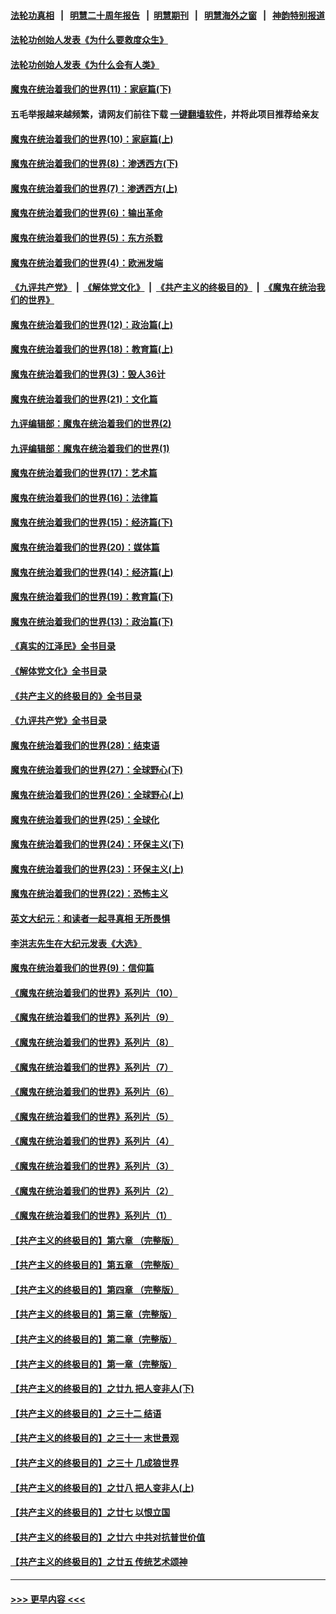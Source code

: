 #### [法轮功真相](https://github.com/gfw-breaker/truth/blob/master/README.md?t=0) &nbsp;&nbsp;|&nbsp;&nbsp; [明慧二十周年报告](https://github.com/gfw-breaker/mh-reports/blob/master/README.md?t=0) &nbsp;&nbsp;|&nbsp;&nbsp;[明慧期刊](https://github.com/gfw-breaker/mh-qikan) &nbsp;&nbsp;|&nbsp;&nbsp; [明慧海外之窗](https://github.com/gfw-breaker/mh-news/blob/master/README.md?t=0) &nbsp;&nbsp;|&nbsp;&nbsp; [神韵特别报道](https://github.com/gfw-breaker/mh-news/blob/master/shenyun.md?t=0)
#### [法轮功创始人发表《为什么要救度众生》](../pages/nsc422/n13975246.md?t=06021844) 
#### [法轮功创始人发表《为什么会有人类》](../pages/nsc422/n13912117.md?t=06021844) 
#### [魔鬼在统治着我们的世界(11)：家庭篇(下)](../pages/nsc422/n10440961.md?t=06021844) 
#### 五毛举报越来越频繁，请网友们前往下载 [一键翻墙软件](https://github.com/gfw-breaker/ssr-accounts)，并将此项目推荐给亲友
#### [魔鬼在统治着我们的世界(10)：家庭篇(上)](../pages/nsc422/n10435448.md?t=06021844) 
#### [魔鬼在统治着我们的世界(8)：渗透西方(下)](../pages/nsc422/n10429603.md?t=06021844) 
#### [魔鬼在统治着我们的世界(7)：渗透西方(上)](../pages/nsc422/n10426013.md?t=06021844) 
#### [魔鬼在统治着我们的世界(6)：输出革命](../pages/nsc422/n10421536.md?t=06021844) 
#### [魔鬼在统治着我们的世界(5)：东方杀戮](../pages/nsc422/n10417707.md?t=06021844) 
#### [魔鬼在统治着我们的世界(4)：欧洲发端](../pages/nsc422/n10414890.md?t=06021844) 
#### [《九评共产党》](https://github.com/begood0513/9ping.md/blob/master/README.md) &nbsp;|&nbsp; [《解体党文化》](../../../../jtdwh.md/blob/master/README.md)  &nbsp;|&nbsp; [《共产主义的终极目的》](../../../../gczydzjmd.md/blob/master/README.md) &nbsp;|&nbsp; [《魔鬼在统治我们的世界》](../../../../mgztzwmdsj.md/blob/master/README.md) 
#### [魔鬼在统治着我们的世界(12)：政治篇(上)](../pages/nsc422/n10444576.md?t=06021844) 
#### [魔鬼在统治着我们的世界(18)：教育篇(上)](../pages/nsc422/n10526970.md?t=06021844) 
#### [魔鬼在统治着我们的世界(3)：毁人36计](../pages/nsc422/n10411583.md?t=06021844) 
#### [魔鬼在统治着我们的世界(21)：文化篇](../pages/nsc422/n10597706.md?t=06021844) 
#### [九评编辑部：魔鬼在统治着我们的世界(2)](../pages/nsc422/n10410036.md?t=06021844) 
#### [九评编辑部：魔鬼在统治着我们的世界(1)](../pages/nsc422/n10406825.md?t=06021844) 
#### [魔鬼在统治着我们的世界(17)：艺术篇](../pages/nsc422/n10499093.md?t=06021844) 
#### [魔鬼在统治着我们的世界(16)：法律篇](../pages/nsc422/n10485969.md?t=06021844) 
#### [魔鬼在统治着我们的世界(15)：经济篇(下)](../pages/nsc422/n10469975.md?t=06021844) 
#### [魔鬼在统治着我们的世界(20)：媒体篇](../pages/nsc422/n10586579.md?t=06021844) 
#### [魔鬼在统治着我们的世界(14)：经济篇(上)](../pages/nsc422/n10457370.md?t=06021844) 
#### [魔鬼在统治着我们的世界(19)：教育篇(下)](../pages/nsc422/n10564808.md?t=06021844) 
#### [魔鬼在统治着我们的世界(13)：政治篇(下)](../pages/nsc422/n10448270.md?t=06021844) 
#### [《真实的江泽民》全书目录](../pages/nsc422/n13721399.md?t=06021844) 
#### [《解体党文化》全书目录](../pages/nsc422/n13721157.md?t=06021844) 
#### [《共产主义的终极目的》全书目录](../pages/nsc422/n13721048.md?t=06021844) 
#### [《九评共产党》全书目录](../pages/nsc422/n13708085.md?t=06021844) 
#### [魔鬼在统治着我们的世界(28)：结束语](../pages/nsc422/n10936246.md?t=06021844) 
#### [魔鬼在统治着我们的世界(27)：全球野心(下)](../pages/nsc422/n10928319.md?t=06021844) 
#### [魔鬼在统治着我们的世界(26)：全球野心(上)](../pages/nsc422/n10900318.md?t=06021844) 
#### [魔鬼在统治着我们的世界(25)：全球化](../pages/nsc422/n10788205.md?t=06021844) 
#### [魔鬼在统治着我们的世界(24)：环保主义(下)](../pages/nsc422/n10695307.md?t=06021844) 
#### [魔鬼在统治着我们的世界(23)：环保主义(上)](../pages/nsc422/n10688613.md?t=06021844) 
#### [魔鬼在统治着我们的世界(22)：恐怖主义](../pages/nsc422/n10614727.md?t=06021844) 
#### [英文大纪元：和读者一起寻真相 无所畏惧](../pages/nsc422/n12542027.md?t=06021844) 
#### [李洪志先生在大纪元发表《大选》](../pages/nsc422/n12534746.md?t=06021844) 
#### [魔鬼在统治着我们的世界(9)：信仰篇](../pages/nsc422/n10432159.md?t=06021844) 
#### [《魔鬼在统治着我们的世界》系列片（10）](../pages/nsc422/n12292670.md?t=06021844) 
#### [《魔鬼在统治着我们的世界》系列片（9）](../pages/nsc422/n12290859.md?t=06021844) 
#### [《魔鬼在统治着我们的世界》系列片（8）](../pages/nsc422/n12287445.md?t=06021844) 
#### [《魔鬼在统治着我们的世界》系列片（7）](../pages/nsc422/n12283425.md?t=06021844) 
#### [《魔鬼在统治着我们的世界》系列片（6）](../pages/nsc422/n12282314.md?t=06021844) 
#### [《魔鬼在统治着我们的世界》系列片（5）](../pages/nsc422/n12281419.md?t=06021844) 
#### [《魔鬼在统治着我们的世界》系列片（4）](../pages/nsc422/n12274024.md?t=06021844) 
#### [《魔鬼在统治着我们的世界》系列片（3）](../pages/nsc422/n12271322.md?t=06021844) 
#### [《魔鬼在统治着我们的世界》系列片（2）](../pages/nsc422/n12269049.md?t=06021844) 
#### [《魔鬼在统治着我们的世界》系列片（1）](../pages/nsc422/n12267575.md?t=06021844) 
#### [【共产主义的终极目的】第六章 （完整版）](../pages/nsc422/n11428913.md?t=06021844) 
#### [【共产主义的终极目的】第五章 （完整版）](../pages/nsc422/n11428912.md?t=06021844) 
#### [【共产主义的终极目的】第四章 （完整版）](../pages/nsc422/n11428907.md?t=06021844) 
#### [【共产主义的终极目的】第三章（完整版）](../pages/nsc422/n11428848.md?t=06021844) 
#### [【共产主义的终极目的】第二章（完整版）](../pages/nsc422/n11428831.md?t=06021844) 
#### [【共产主义的终极目的】第一章（完整版）](../pages/nsc422/n11417651.md?t=06021844) 
#### [【共产主义的终极目的】之廿九 把人变非人(下)](../pages/nsc422/n11344140.md?t=06021844) 
#### [【共产主义的终极目的】之三十二 结语](../pages/nsc422/n11360535.md?t=06021844) 
#### [【共产主义的终极目的】之三十一 末世景观](../pages/nsc422/n11351129.md?t=06021844) 
#### [【共产主义的终极目的】之三十 几成狼世界](../pages/nsc422/n11348280.md?t=06021844) 
#### [【共产主义的终极目的】之廿八 把人变非人(上)](../pages/nsc422/n11340492.md?t=06021844) 
#### [【共产主义的终极目的】之廿七 以恨立国](../pages/nsc422/n11336944.md?t=06021844) 
#### [【共产主义的终极目的】之廿六 中共对抗普世价值](../pages/nsc422/n11324785.md?t=06021844) 
#### [【共产主义的终极目的】之廿五 传统艺术颂神](../pages/nsc422/n11296396.md?t=06021844) 

----
#### [ >>> 更早内容 <<< ](../indexes/nsc422-earlier.md)
